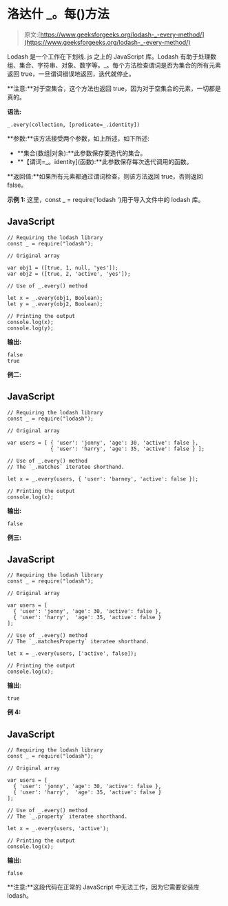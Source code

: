 # 洛达什 _。每()方法

> 原文:[https://www.geeksforgeeks.org/lodash-_-every-method/](https://www.geeksforgeeks.org/lodash-_-every-method/)

Lodash 是一个工作在下划线. js 之上的 JavaScript 库。Lodash 有助于处理数组、集合、字符串、对象、数字等。_。每个方法检查谓词是否为集合的所有元素返回 true，一旦谓词错误地返回，迭代就停止。

**注意:**对于空集合，这个方法也返回 true，因为对于空集合的元素，一切都是真的。

**语法:**

```
_.every(collection, [predicate=_.identity])

```

**参数:**该方法接受两个参数，如上所述，如下所述:

*   **集合(数组|对象):**此参数保存要迭代的集合。
*   **【谓词=_。identity](函数):**此参数保存每次迭代调用的函数。

**返回值:**如果所有元素都通过谓词检查，则该方法返回 true，否则返回 false。

**示例 1:** 这里，const _ = require('lodash ')用于导入文件中的 lodash 库。

## JavaScript

```
// Requiring the lodash library 
const _ = require("lodash"); 

// Original array 

var obj1 = ([true, 1, null, 'yes']);
var obj2 = ([true, 2, 'active', 'yes']);

// Use of _.every() method

let x = _.every(obj1, Boolean);    
let y = _.every(obj2, Boolean);

// Printing the output 
console.log(x);
console.log(y);
```

**输出:**

```
false
true

```

**例二:**

## JavaScript

```
// Requiring the lodash library 
const _ = require("lodash"); 

// Original array 

var users = [ { 'user': 'jonny', 'age': 30, 'active': false }, 
              { 'user': 'harry', 'age': 35, 'active': false } ];

// Use of _.every() method
// The `_.matches` iteratee shorthand.

let x = _.every(users, { 'user': 'barney', 'active': false });

// Printing the output 
console.log(x);
```

**输出:**

```
false

```

**例三:**

## JavaScript

```
// Requiring the lodash library 
const _ = require("lodash"); 

// Original array 

var users = [
  { 'user': 'jonny', 'age': 30, 'active': false },
  { 'user': 'harry',  'age': 35, 'active': false }
];

// Use of _.every() method
// The `_.matchesProperty` iteratee shorthand.

let x = _.every(users, ['active', false]);

// Printing the output 
console.log(x);
```

**输出:**

```
true

```

**例 4:**

## JavaScript

```
// Requiring the lodash library 
const _ = require("lodash"); 

// Original array 

var users = [
  { 'user': 'jonny', 'age': 30, 'active': false },
  { 'user': 'harry',  'age': 35, 'active': false }
];

// Use of _.every() method
// The `_.property` iteratee shorthand.

let x = _.every(users, 'active');

// Printing the output 
console.log(x);
```

**输出:**

```
false

```

**注意:**这段代码在正常的 JavaScript 中无法工作，因为它需要安装库 lodash。
